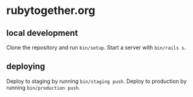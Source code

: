 # rubytogether.org

## local development

Clone the repository and run `bin/setup`. Start a server with `bin/rails s`.

## deploying

Deploy to staging by running `bin/staging push`. Deploy to production by running `bin/production push`.
